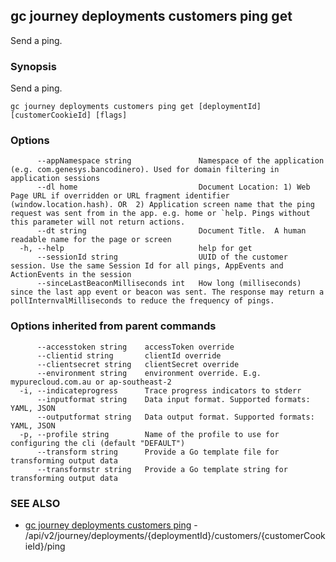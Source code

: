 ## gc journey deployments customers ping get

Send a ping.

### Synopsis

Send a ping.

```
gc journey deployments customers ping get [deploymentId] [customerCookieId] [flags]
```

### Options

```
      --appNamespace string               Namespace of the application (e.g. com.genesys.bancodinero). Used for domain filtering in application sessions
      --dl home                           Document Location: 1) Web Page URL if overridden or URL fragment identifier (window.location.hash). OR  2) Application screen name that the ping request was sent from in the app. e.g. home or `help. Pings without this parameter will not return actions.
      --dt string                         Document Title.  A human readable name for the page or screen
  -h, --help                              help for get
      --sessionId string                  UUID of the customer session. Use the same Session Id for all pings, AppEvents and ActionEvents in the session
      --sinceLastBeaconMilliseconds int   How long (milliseconds) since the last app event or beacon was sent. The response may return a pollInternvalMilliseconds to reduce the frequency of pings.
```

### Options inherited from parent commands

```
      --accesstoken string    accessToken override
      --clientid string       clientId override
      --clientsecret string   clientSecret override
      --environment string    environment override. E.g. mypurecloud.com.au or ap-southeast-2
  -i, --indicateprogress      Trace progress indicators to stderr
      --inputformat string    Data input format. Supported formats: YAML, JSON
      --outputformat string   Data output format. Supported formats: YAML, JSON
  -p, --profile string        Name of the profile to use for configuring the cli (default "DEFAULT")
      --transform string      Provide a Go template file for transforming output data
      --transformstr string   Provide a Go template string for transforming output data
```

### SEE ALSO

* [gc journey deployments customers ping](gc_journey_deployments_customers_ping.html)	 - /api/v2/journey/deployments/{deploymentId}/customers/{customerCookieId}/ping


